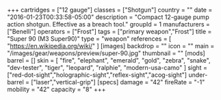 +++
cartridges = ["12 gauge"]
classes = ["Shotgun"]
country = ""
date = "2016-01-23T00:33:58-05:00"
description = "Compact 12-gauge pump action shotgun. Effective as a breach tool."
groupId = 1
manufacturers = ["Benelli"]
operators = ["Frost"]
tags = ["primary weapon","Frost"]
title = "Super 90 (M3 Super90)"
type = "weapon"
references = [
  "https://en.wikipedia.org/wiki/"
]
[images]
  backdrop = ""
  icon = ""
  main = "/images/gear/weapons/preview/super-90.jpg"
  thumbnail = ""
[mods]
  barrel = []
  skin = [
    "fire",
    "elephant",
    "emerald",
    "gold",
    "zebra",
    "snake",
    "dev-tester",
    "tiger",
    "leopard",
    "ralphie",
    "modern-usa-camo"
  ]
  sight = ["red-dot-sight","holographic-sight","reflex-sight","acog-sight"]
  under-barrel = ["laser","vertical-grip"]
[specs]
  damage = "42"
  fireRate = "-1"
  mobility = "42"
  capacity = "8"
+++
